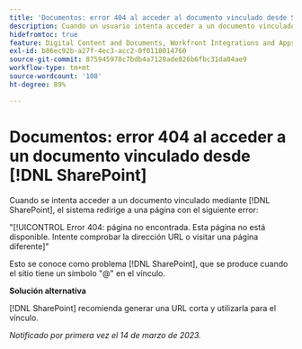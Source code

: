 ```yaml
---
title: 'Documentos: error 404 al acceder al documento vinculado desde SharePoint'
description: Cuando un usuario intenta acceder a un documento vinculado a través de SharePoint, el sistema redirige a una página con el error 404.
hidefromtoc: true
feature: Digital Content and Documents, Workfront Integrations and Apps
exl-id: b86ec92b-a27f-4ec3-acc2-0f0118014760
source-git-commit: 875945978c7bdb4a7128ade826b6fbc31da04ae9
workflow-type: tm+mt
source-wordcount: '108'
ht-degree: 89%

---
```


# Documentos: error 404 al acceder a un documento vinculado desde [!DNL SharePoint]

<!--Requested article. This issue is on the WF and WFP TOCs.-->

Cuando se intenta acceder a un documento vinculado mediante [!DNL SharePoint], el sistema redirige a una página con el siguiente error:

&quot;[!UICONTROL Error 404: página no encontrada. Esta página no está disponible. Intente comprobar la dirección URL o visitar una página diferente]&quot;

Esto se conoce como problema [!DNL SharePoint], que se produce cuando el sitio tiene un símbolo &quot;@&quot; en el vínculo.

**Solución alternativa**

[!DNL SharePoint] recomienda generar una URL corta y utilizarla para el vínculo.

_Notificado por primera vez el 14 de marzo de 2023._
